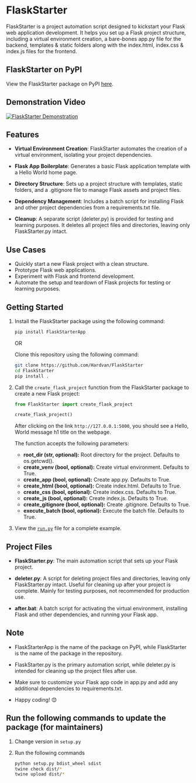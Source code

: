 # FlaskStarter

FlaskStarter is a project automation script designed to kickstart your Flask web application development. It helps you set up a Flask project structure, including a virtual environment creation, a bare-bones app.py file for the backend, templates & static folders along with the index.html, index.css & index.js files for the frontend.

## FlaskStarter on PyPI

View the FlaskStarter package on PyPI [here](https://pypi.org/project/FlaskStarterApp/).

## Demonstration Video

[![FlaskStarter Demonstration](./video/thumbnail2.png)](https://youtu.be/5-Lp_lMpJmo)

## Features

- **Virtual Environment Creation**: FlaskStarter automates the creation of a virtual environment, isolating your project dependencies.

- **Flask App Boilerplate**: Generates a basic Flask application template with a Hello World home page.

- **Directory Structure**: Sets up a project structure with templates, static folders, and a .gitignore file to manage Flask assets and project files.

- **Dependency Management**: Includes a batch script for installing Flask and other project dependencies from a requirements.txt file.

- **Cleanup**: A separate script (deleter.py) is provided for testing and learning purposes. It deletes all project files and directories, leaving only FlaskStarter.py intact.

## Use Cases

- Quickly start a new Flask project with a clean structure.
- Prototype Flask web applications.
- Experiment with Flask and frontend development.
- Automate the setup and teardown of Flask projects for testing or learning purposes.

## Getting Started

1. Install the FlaskStarter package using the following command:

   ```bash
   pip install FlaskStarterApp
   ```

   OR

   Clone this repository using the following command:

   ```bash
   git clone https://github.com/Hardvan/FlaskStarter
   cd FlaskStarter
   pip install .
   ```

2. Call the `create_flask_project` function from the FlaskStarter package to create a new Flask project:

   ```python
   from FlaskStarter import create_flask_project

   create_flask_project()
   ```

   After clicking on the link `http://127.0.0.1:5000`, you should see a Hello, World message h1 title on the webpage.

   The function accepts the following parameters:

   - **root_dir (str, optional):** Root directory for the project. Defaults to os.getcwd().
   - **create_venv (bool, optional):** Create virtual environment. Defaults to True.
   - **create_app (bool, optional):** Create app.py. Defaults to True.
   - **create_html (bool, optional):** Create index.html. Defaults to True.
   - **create_css (bool, optional):** Create index.css. Defaults to True.
   - **create_js (bool, optional):** Create index.js. Defaults to True.
   - **create_gitignore (bool, optional):** Create .gitignore. Defaults to True.
   - **execute_batch (bool, optional):** Execute the batch file. Defaults to True.

3. View the [`run.py`](./run.py) file for a complete example.

## Project Files

- **FlaskStarter.py**: The main automation script that sets up your Flask project.

- **deleter.py**: A script for deleting project files and directories, leaving only FlaskStarter.py intact. Useful for cleaning up after your project is complete. Mainly for testing purposes, not recommended for production use.

- **after.bat**: A batch script for activating the virtual environment, installing Flask and other dependencies, and running your Flask app.

## Note

- FlaskStarterApp is the name of the package on PyPI, while FlaskStarter is the name of the package in the repository.

- FlaskStarter.py is the primary automation script, while deleter.py is intended for cleaning up the project files after use.

- Make sure to customize your Flask app code in app.py and add any additional dependencies to requirements.txt.

- Happy coding! 😊

## Run the following commands to update the package (for maintainers)

1. Change version in `setup.py`
2. Run the following commands

   ```bash
   python setup.py bdist_wheel sdist
   twine check dist/*
   twine upload dist/*
   ```
